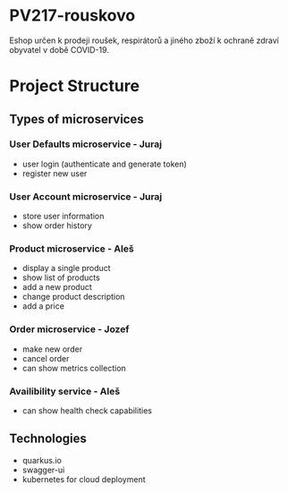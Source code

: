 # PV217-rouskovo
Eshop určen k prodeji roušek, respirátorů a jiného zboží k ochraně zdraví obyvatel v době COVID-19.

# Project Structure
## Types of microservices
### User Defaults microservice - Juraj
* user login (authenticate and generate token)
* register new user
### User Account microservice - Juraj
* store user information
* show order history
### Product microservice - Aleš
* display a single product 
* show list of products
* add a new product
* change product description
* add a price
### Order microservice - Jozef
* make new order
* cancel order
* can show metrics collection
### Availibility service - Aleš
* can show health check capabilities

## Technologies

* quarkus.io
* swagger-ui
* kubernetes for cloud deployment
